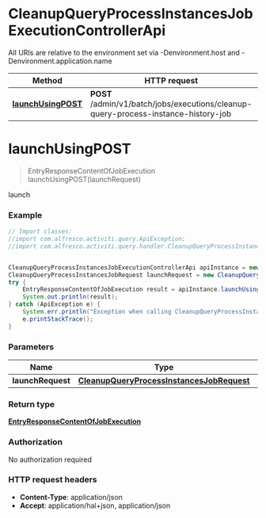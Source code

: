 # CleanupQueryProcessInstancesJobExecutionControllerApi

All URIs are relative to the environment set via -Denvironment.host and -Denvironment.application.name

Method | HTTP request | Description
------------- | ------------- | -------------
[**launchUsingPOST**](CleanupQueryProcessInstancesJobExecutionControllerApi.md#launchUsingPOST) | **POST** /admin/v1/batch/jobs/executions/cleanup-query-process-instance-history-job | launch


<a name="launchUsingPOST"></a>
# **launchUsingPOST**
> EntryResponseContentOfJobExecution launchUsingPOST(launchRequest)

launch

### Example
```java
// Import classes:
//import com.alfresco.activiti.query.ApiException;
//import com.alfresco.activiti.query.handler.CleanupQueryProcessInstancesJobExecutionControllerApi;


CleanupQueryProcessInstancesJobExecutionControllerApi apiInstance = new CleanupQueryProcessInstancesJobExecutionControllerApi();
CleanupQueryProcessInstancesJobRequest launchRequest = new CleanupQueryProcessInstancesJobRequest(); // CleanupQueryProcessInstancesJobRequest | launchRequest
try {
    EntryResponseContentOfJobExecution result = apiInstance.launchUsingPOST(launchRequest);
    System.out.println(result);
} catch (ApiException e) {
    System.err.println("Exception when calling CleanupQueryProcessInstancesJobExecutionControllerApi#launchUsingPOST");
    e.printStackTrace();
}
```

### Parameters

Name | Type | Description  | Notes
------------- | ------------- | ------------- | -------------
 **launchRequest** | [**CleanupQueryProcessInstancesJobRequest**](CleanupQueryProcessInstancesJobRequest.md)| launchRequest |

### Return type

[**EntryResponseContentOfJobExecution**](EntryResponseContentOfJobExecution.md)

### Authorization

No authorization required

### HTTP request headers

 - **Content-Type**: application/json
 - **Accept**: application/hal+json, application/json

